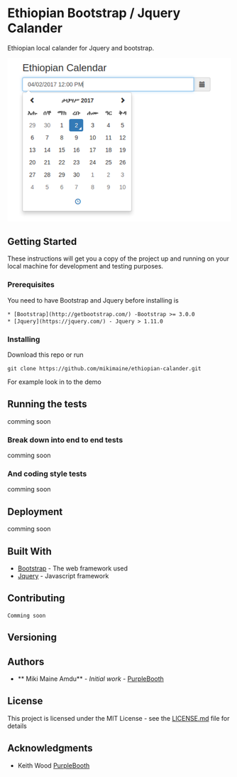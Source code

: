 # Ethiopian Bootstrap / Jquery Calander

Ethiopian local calander for Jquery and bootstrap.

![Alt text](img/ethiopia-calander.png?raw=true "Demo Ethipian Calander")

## Getting Started
These instructions will get you a copy of the project up and running on your local machine for development and testing purposes.

### Prerequisites

You need to have Bootstrap and Jquery before installing is

```
* [Bootstrap](http://getbootstrap.com/) -Bootstrap >= 3.0.0
* [Jquery](https://jquery.com/) - Jquery > 1.11.0
```

### Installing

Download this repo or run 

```
git clone https://github.com/mikimaine/ethiopian-calander.git
```
For example look in to the demo

## Running the tests

comming soon

### Break down into end to end tests

comming soon

### And coding style tests

comming soon

## Deployment

comming soon 
## Built With

* [Bootstrap](http://getbootstrap.com/) - The web framework used
* [Jquery](https://jquery.com/) - Javascript framework

## Contributing

```
Comming soon
```

## Versioning


## Authors

* ** Miki Maine Amdu** - *Initial work* - [PurpleBooth](https://github.com/mikimaine)


## License

This project is licensed under the MIT License - see the [LICENSE.md](LICENSE.md) file for details

## Acknowledgments

* Keith Wood [PurpleBooth](https://github.com/kbwood)
